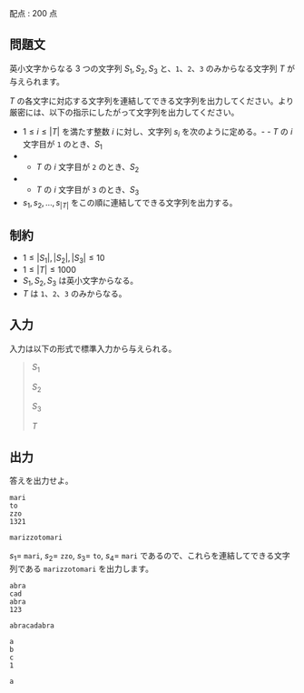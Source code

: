 配点 : $200$ 点

## 問題文

英小文字からなる $3$ つの文字列 $S_1, S_2, S_3$ と、`1`、`2`、`3` のみからなる文字列 $T$ が与えられます。

$T$ の各文字に対応する文字列を連結してできる文字列を出力してください。より厳密には、以下の指示にしたがって文字列を出力してください。

- $1 \leq i \leq |T|$ を満たす整数 $i$ に対し、文字列 $s_i$ を次のように定める。-   - $T$ の $i$ 文字目が `1` のとき、$S_1$
-   - $T$ の $i$ 文字目が `2` のとき、$S_2$
-   - $T$ の $i$ 文字目が `3` のとき、$S_3$
- $s_1, s_2, \dots, s_{|T|}$ をこの順に連結してできる文字列を出力する。

## 制約

- $1 \leq |S_1|, |S_2|, |S_3| \leq 10$
- $1 \leq |T| \leq 1000$
- $S_1, S_2, S_3$ は英小文字からなる。
- $T$ は `1`、`2`、`3` のみからなる。

## 入力

入力は以下の形式で標準入力から与えられる。

> $S_1$
> 
> $S_2$
> 
> $S_3$
> 
> $T$

## 出力

答えを出力せよ。

```input1
mari
to
zzo
1321
```

```output1
marizzotomari
```

$s_1 =$ `mari`, $s_2 =$ `zzo`, $s_3 =$ `to`, $s_4 =$ `mari` であるので、これらを連結してできる文字列である `marizzotomari` を出力します。

```input2
abra
cad
abra
123
```

```output2
abracadabra
```

```input3
a
b
c
1
```

```output3
a
```